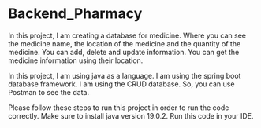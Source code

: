 # Backend_Pharmacy

In this project, I am creating a database for medicine. Where you can see the medicine name, the location of the medicine and the quantity of the medicine. You can add, delete and update information. You can get the medicine information using their location.

In this project, I am using java as a language. I am using the spring boot database framework. I am using the CRUD database. So, you can use Postman to see the data.

Please follow these steps to run this project in order to run the code correctly.
Make sure to install java version 19.0.2. Run this code in your IDE.
